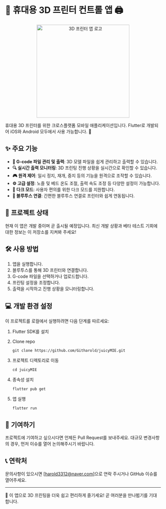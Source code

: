 # 📱 휴대용 3D 프린터 컨트롤 앱 🖨️
<div align="center">
  <img src="https://github.com/user-attachments/assets/a3827376-5a88-4a49-8e92-001cf8b63ad9" alt="3D 프린터 앱 로고" width="300" height="300">
</div>

휴대용 3D 프린터를 위한 크로스플랫폼 모바일 애플리케이션입니다. Flutter로 개발되어 iOS와 Android 모두에서 사용 가능합니다. 🚀

## ✨ 주요 기능

- **📁 G-code 파일 관리 및 출력**: 3D 모델 파일을 쉽게 관리하고 출력할 수 있습니다.
- **🔍 실시간 출력 모니터링**: 3D 프린팅 진행 상황을 실시간으로 확인할 수 있습니다.
- **🎮 원격 제어**: 일시 정지, 재개, 중지 등의 기능을 원격으로 조작할 수 있습니다.
- **⚙️ 고급 설정**: 노즐 및 베드 온도 조절, 출력 속도 조정 등 다양한 설정이 가능합니다.
- **🌙 다크 모드**: 사용자 편의를 위한 다크 모드를 지원합니다.
- **📶 블루투스 연결**: 간편한 블루투스 연결로 프린터와 쉽게 연동됩니다.

## 🚀 프로젝트 상태

현재 이 앱은 개발 중이며 곧 출시될 예정입니다. 최신 개발 상황과 베타 테스트 기회에 대한 정보는 이 저장소를 지켜봐 주세요!

## 🛠️ 사용 방법

1. 앱을 실행합니다.
2. 블루투스를 통해 3D 프린터와 연결합니다.
3. G-code 파일을 선택하거나 업로드합니다.
4. 프린팅 설정을 조정합니다.
5. 출력을 시작하고 진행 상황을 모니터링합니다.

## 💻 개발 환경 설정

이 프로젝트를 로컬에서 실행하려면 다음 단계를 따르세요:

1. Flutter SDK를 설치

2. Clone repo
   ```
   git clone https://github.com/Githarold/juicyMIE.git
   ```
   
3. 프로젝트 디렉토리로 이동
   ```
   cd juicyMIE
   ```
   
4. 종속성 설치
   ```
   flutter pub get
   ```
   
5. 앱 실행
   ```
   flutter run
   ```

## 🤝 기여하기

프로젝트에 기여하고 싶으시다면 언제든 Pull Request를 보내주세요. 대규모 변경사항의 경우, 먼저 이슈를 열어 논의해주시기 바랍니다.

## 📞 연락처

문의사항이 있으시면 [harold3312@naver.com]으로 연락 주시거나 GitHub 이슈를 열어주세요.

---

🎉 이 앱으로 3D 프린팅을 더욱 쉽고 편리하게 즐기세요! 곧 여러분을 만나뵙기를 기대합니다.
